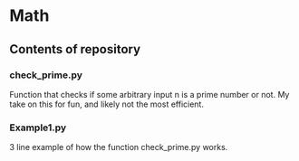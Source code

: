 # Math
## Contents of repository
### check_prime.py
Function that checks if some arbitrary input n is a prime number or not. My take on this for fun, and likely not the most efficient.

### Example1.py
3 line example of how the function check_prime.py works.
